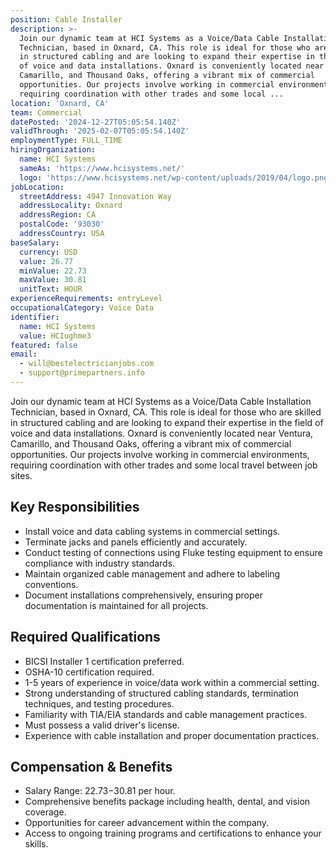 ```yaml
---
position: Cable Installer
description: >-
  Join our dynamic team at HCI Systems as a Voice/Data Cable Installation
  Technician, based in Oxnard, CA. This role is ideal for those who are skilled
  in structured cabling and are looking to expand their expertise in the field
  of voice and data installations. Oxnard is conveniently located near Ventura,
  Camarillo, and Thousand Oaks, offering a vibrant mix of commercial
  opportunities. Our projects involve working in commercial environments,
  requiring coordination with other trades and some local ...
location: 'Oxnard, CA'
team: Commercial
datePosted: '2024-12-27T05:05:54.140Z'
validThrough: '2025-02-07T05:05:54.140Z'
employmentType: FULL_TIME
hiringOrganization:
  name: HCI Systems
  sameAs: 'https://www.hcisystems.net/'
  logo: 'https://www.hcisystems.net/wp-content/uploads/2019/04/logo.png'
jobLocation:
  streetAddress: 4947 Innovation Way
  addressLocality: Oxnard
  addressRegion: CA
  postalCode: '93030'
  addressCountry: USA
baseSalary:
  currency: USD
  value: 26.77
  minValue: 22.73
  maxValue: 30.81
  unitText: HOUR
experienceRequirements: entryLevel
occupationalCategory: Voice Data
identifier:
  name: HCI Systems
  value: HCIughme3
featured: false
email:
  - will@bestelectricianjobs.com
  - support@primepartners.info
---
```




Join our dynamic team at HCI Systems as a Voice/Data Cable Installation Technician, based in Oxnard, CA. This role is ideal for those who are skilled in structured cabling and are looking to expand their expertise in the field of voice and data installations. Oxnard is conveniently located near Ventura, Camarillo, and Thousand Oaks, offering a vibrant mix of commercial opportunities. Our projects involve working in commercial environments, requiring coordination with other trades and some local travel between job sites.

## Key Responsibilities
- Install voice and data cabling systems in commercial settings.
- Terminate jacks and panels efficiently and accurately.
- Conduct testing of connections using Fluke testing equipment to ensure compliance with industry standards.
- Maintain organized cable management and adhere to labeling conventions.
- Document installations comprehensively, ensuring proper documentation is maintained for all projects.

## Required Qualifications
- BICSI Installer 1 certification preferred.
- OSHA-10 certification required.
- 1-5 years of experience in voice/data work within a commercial setting.
- Strong understanding of structured cabling standards, termination techniques, and testing procedures.
- Familiarity with TIA/EIA standards and cable management practices.
- Must possess a valid driver's license.
- Experience with cable installation and proper documentation practices.

## Compensation & Benefits
- Salary Range: $22.73-$30.81 per hour.
- Comprehensive benefits package including health, dental, and vision coverage.
- Opportunities for career advancement within the company.
- Access to ongoing training programs and certifications to enhance your skills.
